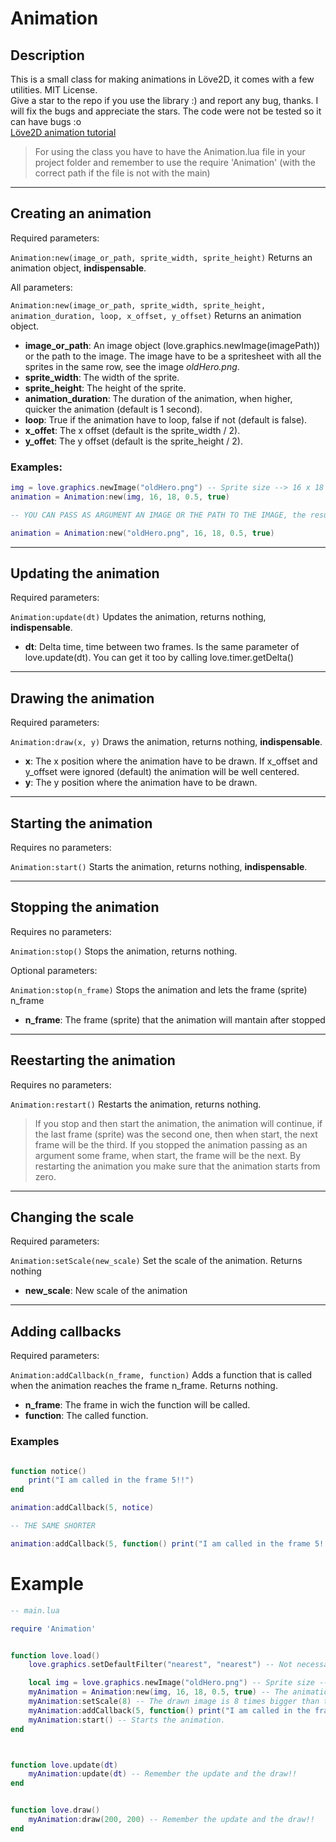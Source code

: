 # Animation

## Description

This is a small class for making animations in Löve2D, it comes with a few utilities. MIT License.  
Give a star to the repo if you use the library :) and report any bug, thanks. I will fix the bugs and appreciate the stars.
The code were not be tested so it can have bugs :o  
[Löve2D animation tutorial](https://love2d.org/wiki/Tutorial:Animation)

> For using the class you have to have the Animation.lua file in your project folder and remember to use the require 'Animation' (with the correct path if the file is not with the main)

---

## Creating an animation

Required parameters:

```Animation:new(image_or_path, sprite_width, sprite_height)``` Returns an animation object, **indispensable**.

All parameters:

```Animation:new(image_or_path, sprite_width, sprite_height, animation_duration, loop, x_offset, y_offset)``` Returns an animation object.

* **image_or_path**: An image object (love.graphics.newImage(imagePath)) or the path to the image. The image have to be a spritesheet with all the sprites in the same row, see the image *oldHero.png*.
* **sprite_width**: The width of the sprite.
* **sprite_height**: The height of the sprite.
* **animation_duration**: The duration of the animation, when higher, quicker the animation (default is 1 second).
* **loop**: True if the animation have to loop, false if not (default is false).
* **x_offet**: The x offset (default is the sprite_width / 2).
* **y_offet**: The y offset (default is the sprite_height / 2).

### Examples:

```lua
img = love.graphics.newImage("oldHero.png") -- Sprite size --> 16 x 18
animation = Animation:new(img, 16, 18, 0.5, true)

-- YOU CAN PASS AS ARGUMENT AN IMAGE OR THE PATH TO THE IMAGE, the result is the same.

animation = Animation:new("oldHero.png", 16, 18, 0.5, true)
```

---

## Updating the animation

Required parameters:

```Animation:update(dt)``` Updates the animation, returns nothing, **indispensable**.

* **dt**: Delta time, time between two frames. Is the same parameter of love.update(dt). You can get it too by calling love.timer.getDelta()

---

## Drawing the animation

Required parameters:

```Animation:draw(x, y)``` Draws the animation, returns nothing, **indispensable**.

* **x**: The x position where the animation have to be drawn. If x_offset and y_offset were ignored (default) the animation will be well centered.
* **y**: The y position where the animation have to be drawn.

---

## Starting the animation

Requires no parameters:

```Animation:start()``` Starts the animation, returns nothing, **indispensable**.

---

## Stopping the animation

Requires no parameters:

```Animation:stop()``` Stops the animation, returns nothing.

Optional parameters:

```Animation:stop(n_frame)``` Stops the animation and lets the frame (sprite) n_frame

* **n_frame**: The frame (sprite) that the animation will mantain after stopped

---

## Reestarting the animation

Requires no parameters:

```Animation:restart()``` Restarts the animation, returns nothing.

> If you stop and then start the animation, the animation will continue, if the last frame (sprite) was the second one, then when start, the next frame will be the third. If you stopped the animation passing as an argument some frame, when start, the frame will be the next.
By restarting the animation you make sure that the animation starts from zero.

---

## Changing the scale

Required parameters:

```Animation:setScale(new_scale)``` Set the scale of the animation. Returns nothing

* **new_scale**: New scale of the animation

---

## Adding callbacks

Required parameters:

```Animation:addCallback(n_frame, function)``` Adds a function that is called when the animation reaches the frame n_frame. Returns nothing.

* **n_frame**: The frame in wich the function will be called.
* **function**: The called function.

### Examples

```lua

function notice()
	print("I am called in the frame 5!!")
end

animation:addCallback(5, notice)

-- THE SAME SHORTER

animation:addCallback(5, function() print("I am called in the frame 5!!") end)

```

# Example

```lua
-- main.lua

require 'Animation'


function love.load()
	love.graphics.setDefaultFilter("nearest", "nearest") -- Not necessary, it is for loading correctly pixelart images.

	local img = love.graphics.newImage("oldHero.png") -- Sprite size --> 16 x 18
	myAnimation = Animation:new(img, 16, 18, 0.5, true) -- The animation takes 0.5 seconds and loops until myAnimation:stop()
	myAnimation:setScale(8) -- The drawn image is 8 times bigger than the real size.
	myAnimation:addCallback(5, function() print("I am called in the frame 5!!") end) -- Each time the animation reaches the 5 frame, this function is called.
	myAnimation:start() -- Starts the animation.
end



function love.update(dt)
	myAnimation:update(dt) -- Remember the update and the draw!!
end


function love.draw()
	myAnimation:draw(200, 200) -- Remember the update and the draw!!
end
```
